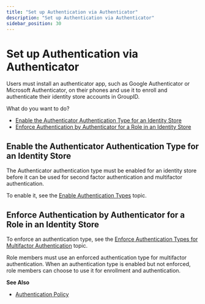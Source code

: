 ```yaml
---
title: "Set up Authentication via Authenticator"
description: "Set up Authentication via Authenticator"
sidebar_position: 30
---
```


# Set up Authentication via Authenticator

Users must install an authenticator app, such as Google Authenticator or Microsoft Authenticator, on
their phones and use it to enroll and authenticate their identity store accounts in GroupID.

What do you want to do?

- [Enable the Authenticator Authentication Type for an Identity Store](#enable-the-authenticator-authentication-type-for-an-identity-store)
- [Enforce Authentication by Authenticator for a Role in an Identity Store](#enforce-authentication-by-authenticator-for-a-role-in-an-identity-store)

## Enable the Authenticator Authentication Type for an Identity Store

The Authenticator authentication type must be enabled for an identity store before it can be used
for second factor authentication and multifactor authentication.

To enable it, see the
[Enable Authentication Types](/docs/directorymanager/11.0/admincenter/identitystore/configure/authtypes.md)
topic.

## Enforce Authentication by Authenticator for a Role in an Identity Store

To enforce an authentication type, see the
[Enforce Authentication Types for Multifactor Authentication](/docs/directorymanager/11.0/admincenter/securityrole/policy/authentication.md#enforce-authentication-types-for-multifactor-authentication)
topic.

Role members must use an enforced authentication type for multifactor authentication. When an
authentication type is enabled but not enforced, role members can choose to use it for enrollment
and authentication.

**See Also**

- [Authentication Policy](/docs/directorymanager/11.0/admincenter/authpolicy/authpolicy.md)
